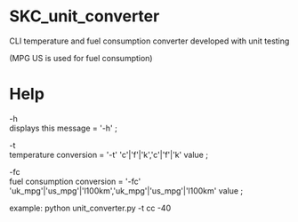# SKC_unit_converter

CLI temperature and fuel consumption converter developed with unit testing

(MPG US is used for fuel consumption)

# Help

-h<br />
displays this message = '-h' ;

-t<br />
temperature conversion = '-t' 'c'|'f'|'k','c'|'f'|'k' value ; 

-fc<br />
fuel consumption conversion = '-fc' 'uk_mpg'|'us_mpg'|'l100km','uk_mpg'|'us_mpg'|'l100km' value ; 

example: python unit_converter.py -t cc -40
